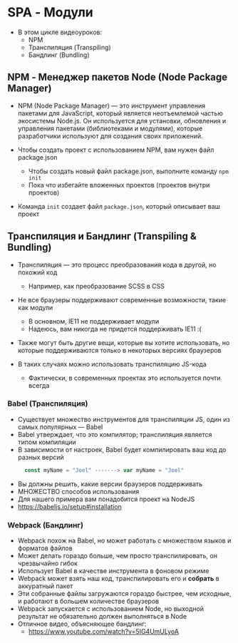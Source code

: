# SPA - Модули
- В этом цикле видеоуроков:
  - NPM
  - Транспиляция (Transpiling)
  - Бандлинг (Bundling)

## NPM - Менеджер пакетов Node (Node Package Manager)

- NPM (Node Package Manager) — это инструмент управления пакетами для JavaScript, который является неотъемлемой частью экосистемы Node.js. Он используется для установки, обновления и управления пакетами (библиотеками и модулями), которые разработчики используют для создания своих приложений.

- Чтобы создать проект с использованием NPM, вам нужен файл package.json
  - Чтобы создать новый файл package.json, выполните команду `npm init`
  - Пока что избегайте вложенных проектов (проектов внутри проектов)

- Команда `init` создает файл `package.json`, который описывает ваш проект

## Транспиляция и Бандлинг (Transpiling & Bundling)

- Транспиляция — это процесс преобразования кода в другой, но похожий код
  - Например, как преобразование SCSS в CSS

- Не все браузеры поддерживают современные возможности, такие как модули
  - В основном, IE11 не поддерживает модули
  - Надеюсь, вам никогда не придется поддерживать IE11 :(

- Также могут быть другие вещи, которые вы хотите использовать, но которые поддерживаются только в некоторых версиях браузеров

- В таких случаях можно использовать транспиляцию JS-кода
  - Фактически, в современных проектах это используется почти всегда

### Babel (Транспиляция)

- Существует множество инструментов для транспиляции JS, один из самых популярных — Babel
- Babel утверждает, что это компилятор; транспиляция является типом компиляции
- В зависимости от настроек, Babel будет компилировать ваш код до разных версий
  ```js
    const myName = "Joel" -------> var myName = "Joel"
  ```
- Вы должны решить, какие версии браузеров поддерживать
- МНОЖЕСТВО способов использования
- Для нашего примера вам понадобится проект на NodeJS
- https://babeljs.io/setup#installation

### Webpack (Бандлинг)

- Webpack похож на Babel, но может работать с множеством языков и форматов файлов
- Может делать гораздо больше, чем просто транспилировать, он чрезвычайно гибок
- Использует Babel в качестве инструмента в фоновом режиме
- Webpack может взять наш код, транспилировать его и **собрать** в аккуратный пакет
- Эти собранные файлы загружаются гораздо быстрее, чем исходные, и работают в большем количестве браузеров
- Webpack запускается с использованием Node, но выходной результат не обязательно должен выполняться в Node
- Отличное видео, объясняющее бандлинг:
  - https://www.youtube.com/watch?v=5IG4UmULyoA